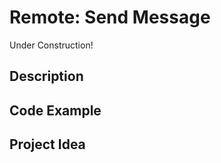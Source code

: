 # Remote:   Send Message

<!-- Write here -->

Under Construction!

## Description

<!-- Write here -->

## Code Example

<!-- Write here -->

## Project Idea

<!-- Write here -->
